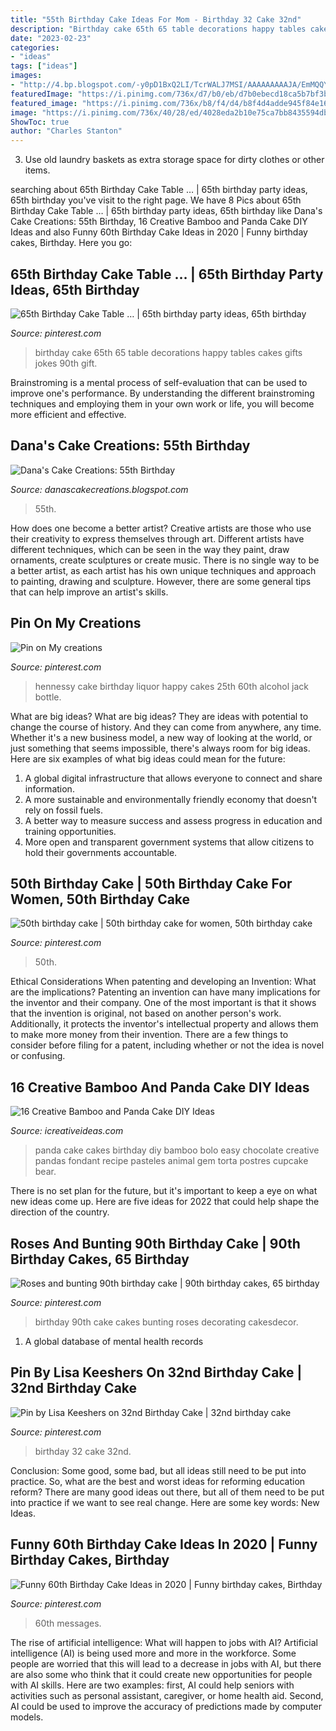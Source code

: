 ```yaml
---
title: "55th Birthday Cake Ideas For Mom - Birthday 32 Cake 32nd"
description: "Birthday cake 65th 65 table decorations happy tables cakes gifts jokes 90th gift"
date: "2023-02-23"
categories:
- "ideas"
tags: ["ideas"]
images:
- "http://4.bp.blogspot.com/-y0pD1BxQ2LI/TcrWALJ7MSI/AAAAAAAAAJA/EmMQQYLcvpE/w1200-h630-p-nu/speedlimitsign.jpg"
featuredImage: "https://i.pinimg.com/736x/d7/b0/eb/d7b0ebecd18ca5b7bf3bbcba7494bf1e.jpg"
featured_image: "https://i.pinimg.com/736x/b8/f4/d4/b8f4d4adde945f84e16f3fb38068754f--hennessy-cake--birthday.jpg"
image: "https://i.pinimg.com/736x/40/28/ed/4028eda2b10e75ca7bb8435594dbe49c.jpg"
ShowToc: true
author: "Charles Stanton"
---
```



3. Use old laundry baskets as extra storage space for dirty clothes or other items.

	

		
searching about 65th Birthday Cake Table … | 65th birthday party ideas, 65th birthday you've visit to the right page. We have 8 Pics about 65th Birthday Cake Table … | 65th birthday party ideas, 65th birthday like Dana&#039;s Cake Creations: 55th Birthday, 16 Creative Bamboo and Panda Cake DIY Ideas and also Funny 60th Birthday Cake Ideas in 2020 | Funny birthday cakes, Birthday. Here you go:
		
    
## 65th Birthday Cake Table … | 65th Birthday Party Ideas, 65th Birthday

<img loading=lazy src="https://i.pinimg.com/736x/04/98/04/04980494defc85f4cfa7c3bfdbc914ce--th-birthday-cake-birthday-cake-tables.jpg" onerror="this.onerror=null;this.src='https://tse1.mm.bing.net/th?id=OIP.suTdMWdl0rH37n8OzZWJfAHaNi&amp;pid=15.1';" alt="65th Birthday Cake Table … | 65th birthday party ideas, 65th birthday">

_Source: pinterest.com_

>birthday cake 65th 65 table decorations happy tables cakes gifts jokes 90th gift. 

	

Brainstroming is a mental process of self-evaluation that can be used to improve one's performance. By understanding the different brainstroming techniques and employing them in your own work or life, you will become more efficient and effective.

    
## Dana&#039;s Cake Creations: 55th Birthday

<img loading=lazy src="http://4.bp.blogspot.com/-y0pD1BxQ2LI/TcrWALJ7MSI/AAAAAAAAAJA/EmMQQYLcvpE/w1200-h630-p-nu/speedlimitsign.jpg" onerror="this.onerror=null;this.src='https://tse1.mm.bing.net/th?id=OIP.QlleWIdoHvxtrPbzU7XYaAHaFj&amp;pid=15.1';" alt="Dana&#039;s Cake Creations: 55th Birthday">

_Source: danascakecreations.blogspot.com_

>55th. 

	

How does one become a better artist?
Creative artists are those who use their creativity to express themselves through art. Different artists have different techniques, which can be seen in the way they paint, draw ornaments, create sculptures or create music. There is no single way to be a better artist, as each artist has his own unique techniques and approach to painting, drawing and sculpture. However, there are some general tips that can help improve an artist's skills.

    
## Pin On My Creations

<img loading=lazy src="https://i.pinimg.com/736x/b8/f4/d4/b8f4d4adde945f84e16f3fb38068754f--hennessy-cake--birthday.jpg" onerror="this.onerror=null;this.src='https://tse4.mm.bing.net/th?id=OIP.8erl5peQ7AViMK4FdImWlwHaJ3&amp;pid=15.1';" alt="Pin on My creations">

_Source: pinterest.com_

>hennessy cake birthday liquor happy cakes 25th 60th alcohol jack bottle. 

	

What are big ideas?
What are big ideas? They are ideas with potential to change the course of history. And they can come from anywhere, any time. Whether it's a new business model, a new way of looking at the world, or just something that seems impossible, there's always room for big ideas. Here are six examples of what big ideas could mean for the future:
1. A global digital infrastructure that allows everyone to connect and share information.
2. A more sustainable and environmentally friendly economy that doesn't rely on fossil fuels.
3. A better way to measure success and assess progress in education and training opportunities.
4. More open and transparent government systems that allow citizens to hold their governments accountable.

    
## 50th Birthday Cake | 50th Birthday Cake For Women, 50th Birthday Cake

<img loading=lazy src="https://i.pinimg.com/736x/40/28/ed/4028eda2b10e75ca7bb8435594dbe49c.jpg" onerror="this.onerror=null;this.src='https://tse2.mm.bing.net/th?id=OIP.zD_hzL1mmk5agiAr8tnPJQHaLN&amp;pid=15.1';" alt="50th birthday cake | 50th birthday cake for women, 50th birthday cake">

_Source: pinterest.com_

>50th. 

	

Ethical Considerations When patenting and developing an Invention: What are the implications?
Patenting an invention can have many implications for the inventor and their company. One of the most important is that it shows that the invention is original, not based on another person's work. Additionally, it protects the inventor's intellectual property and allows them to make more money from their invention. There are a few things to consider before filing for a patent, including whether or not the idea is novel or confusing.

    
## 16 Creative Bamboo And Panda Cake DIY Ideas

<img loading=lazy src="http://www.icreativeideas.com/wp-content/uploads/2014/06/panda-cake-8.jpg" onerror="this.onerror=null;this.src='https://tse1.mm.bing.net/th?id=OIP.8_e-oRUX9hPI1miGQhEZ1AHaGP&amp;pid=15.1';" alt="16 Creative Bamboo and Panda Cake DIY Ideas">

_Source: icreativeideas.com_

>panda cake cakes birthday diy bamboo bolo easy chocolate creative pandas fondant recipe pasteles animal gem torta postres cupcake bear. 

	

There is no set plan for the future, but it's important to keep a eye on what new ideas come up. Here are five ideas for 2022 that could help shape the direction of the country.

    
## Roses And Bunting 90th Birthday Cake | 90th Birthday Cakes, 65 Birthday

<img loading=lazy src="https://i.pinimg.com/736x/d7/b0/eb/d7b0ebecd18ca5b7bf3bbcba7494bf1e.jpg" onerror="this.onerror=null;this.src='https://tse1.mm.bing.net/th?id=OIP.6CoIBPtgjDiAbzxVFEq_lQHaJ6&amp;pid=15.1';" alt="Roses and bunting 90th birthday cake | 90th birthday cakes, 65 birthday">

_Source: pinterest.com_

>birthday 90th cake cakes bunting roses decorating cakesdecor. 

	

1. A global database of mental health records 

    
## Pin By Lisa Keeshers On 32nd Birthday Cake | 32nd Birthday Cake

<img loading=lazy src="https://i.pinimg.com/736x/97/9d/ee/979dee6e47934b0e158bd142e371e05b.jpg" onerror="this.onerror=null;this.src='https://tse1.mm.bing.net/th?id=OIP.0cjY5-eDVUn-rlrz8QVbDAHaNK&amp;pid=15.1';" alt="Pin by Lisa Keeshers on 32nd Birthday Cake | 32nd birthday cake">

_Source: pinterest.com_

>birthday 32 cake 32nd. 

	

Conclusion: Some good, some bad, but all ideas still need to be put into practice.
So, what are the best and worst ideas for reforming education reform? There are many good ideas out there, but all of them need to be put into practice if we want to see real change. Here are some key words: New Ideas.

    
## Funny 60th Birthday Cake Ideas In 2020 | Funny Birthday Cakes, Birthday

<img loading=lazy src="https://i.pinimg.com/736x/7c/24/44/7c2444e8344f8e991e7cd29caf4e7efc.jpg" onerror="this.onerror=null;this.src='https://tse2.mm.bing.net/th?id=OIP.U0SaBWMTvwuUDtSCtpObywHaFj&amp;pid=15.1';" alt="Funny 60th Birthday Cake Ideas in 2020 | Funny birthday cakes, Birthday">

_Source: pinterest.com_

>60th messages. 

	

The rise of artificial intelligence: What will happen to jobs with AI?
Artificial intelligence (AI) is being used more and more in the workforce. Some people are worried that this will lead to a decrease in jobs with AI, but there are also some who think that it could create new opportunities for people with AI skills. Here are two examples: first, AI could help seniors with activities such as personal assistant, caregiver, or home health aid. Second, AI could be used to improve the accuracy of predictions made by computer models.

